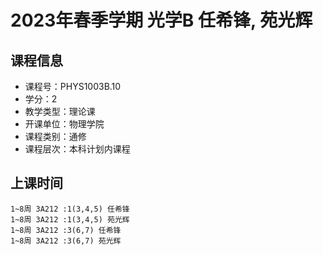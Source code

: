 # 2023年春季学期 光学B 任希锋, 苑光辉






## 课程信息

- 课程号：PHYS1003B.10
- 学分：2
- 教学类型：理论课
- 开课单位：物理学院
- 课程类别：通修
- 课程层次：本科计划内课程

## 上课时间

```
1~8周 3A212 :1(3,4,5) 任希锋
1~8周 3A212 :1(3,4,5) 苑光辉
1~8周 3A212 :3(6,7) 任希锋
1~8周 3A212 :3(6,7) 苑光辉
```

